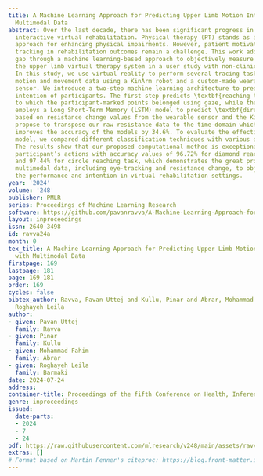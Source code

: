 ```yaml
---
title: A Machine Learning Approach for Predicting Upper Limb Motion Intentions with
  Multimodal Data
abstract: Over the last decade, there has been significant progress in the field of
  interactive virtual rehabilitation. Physical therapy (PT) stands as a highly effective
  approach for enhancing physical impairments. However, patient motivation and progress
  tracking in rehabilitation outcomes remain a challenge. This work addresses the
  gap through a machine learning-based approach to objectively measure outcomes of
  the upper limb virtual therapy system in a user study with non-clinical participants.
  In this study, we use virtual reality to perform several tracing tasks while collecting
  motion and movement data using a KinArm robot and a custom-made wearable sleeve
  sensor. We introduce a two-step machine learning architecture to predict the motion
  intention of participants. The first step predicts \textbf{reaching task segments}
  to which the participant-marked points belonged using gaze, while the second step
  employs a Long Short-Term Memory (LSTM) model to predict \textbf{directional movements}
  based on resistance change values from the wearable sensor and the KinArm. We specifically
  propose to transpose our raw resistance data to the time-domain which significantly
  improves the accuracy of the models by 34.6%. To evaluate the effectiveness of our
  model, we compared different classification techniques with various data configurations.
  The results show that our proposed computational method is exceptional at predicting
  participant’s actions with accuracy values of 96.72% for diamond reaching task,
  and 97.44% for circle reaching task, which demonstrates the great promise of using
  multimodal data, including eye-tracking and resistance change, to objectively measure
  the performance and intention in virtual rehabilitation settings.
year: '2024'
volume: '248'
publisher: PMLR
series: Proceedings of Machine Learning Research
software: https://github.com/pavanravva/A-Machine-Learning-Approach-for-Predicting-Upper-Limb-Motion-Intentions-with-Multimodal-Data
layout: inproceedings
issn: 2640-3498
id: ravva24a
month: 0
tex_title: A Machine Learning Approach for Predicting Upper Limb Motion Intentions
  with Multimodal Data
firstpage: 169
lastpage: 181
page: 169-181
order: 169
cycles: false
bibtex_author: Ravva, Pavan Uttej and Kullu, Pinar and Abrar, Mohammad Fahim and Barmaki,
  Roghayeh Leila
author:
- given: Pavan Uttej
  family: Ravva
- given: Pinar
  family: Kullu
- given: Mohammad Fahim
  family: Abrar
- given: Roghayeh Leila
  family: Barmaki
date: 2024-07-24
address:
container-title: Proceedings of the fifth Conference on Health, Inference, and Learning
genre: inproceedings
issued:
  date-parts:
  - 2024
  - 7
  - 24
pdf: https://raw.githubusercontent.com/mlresearch/v248/main/assets/ravva24a/ravva24a.pdf
extras: []
# Format based on Martin Fenner's citeproc: https://blog.front-matter.io/posts/citeproc-yaml-for-bibliographies/
---
```

